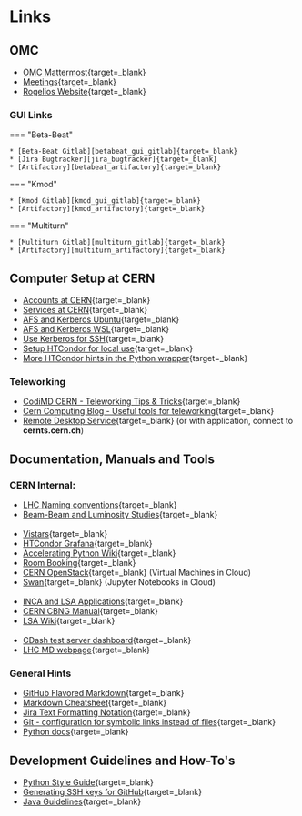# Links

## OMC

* [OMC Mattermost][omc_mattermost]{target=_blank}
* [Meetings][omc_indico]{target=_blank}
* [Rogelios Website][roro_website]{target=_blank}

### GUI Links

=== "Beta-Beat"
    
    * [Beta-Beat Gitlab][betabeat_gui_gitlab]{target=_blank}
    * [Jira Bugtracker][jira_bugtracker]{target=_blank}
    * [Artifactory][betabeat_artifactory]{target=_blank}

=== "Kmod"
    
    * [Kmod Gitlab][kmod_gui_gitlab]{target=_blank}
    * [Artifactory][kmod_artifactory]{target=_blank}
    
=== "Multiturn"

    * [Multiturn Gitlab][multiturn_gitlab]{target=_blank}
    * [Artifactory][multiturn_artifactory]{target=_blank}

## Computer Setup at CERN

* [Accounts at CERN][accounts_cern]{target=_blank}
* [Services at CERN][services_cern]{target=_blank}
* [AFS and Kerberos Ubuntu][afs_kerberos_ubuntu]{target=_blank}
* [AFS and Kerberos WSL][afs_kerberos_wsl]{target=_blank}
* [Use Kerberos for SSH][kerberos_ssh]{target=_blank}
* [Setup HTCondor for local use][htcondor_local]{target=_blank}
* [More HTCondor hints in the Python wrapper][htcondor_python]{target=_blank}

### Teleworking

* [CodiMD CERN - Teleworking Tips & Tricks][codimd]{target=_blank}
* [Cern Computing Blog - Useful tools for teleworking][cern_computing_blog]{target=_blank}
* [Remote Desktop Service][remote_desktop_service]{target=_blank} (or with application, connect to **cernts.cern.ch**)

## Documentation, Manuals and Tools

### CERN Internal:

* [LHC Naming conventions][equipment_codes]{target=_blank}
* [Beam-Beam and Luminosity Studies][bblumi]{target=_blank}
<br><br>
* [Vistars][op_vistar]{target=_blank}
* [HTCondor Grafana][htcondor_grafana]{target=_blank}
* [Accelerating Python Wiki][acc_py_wiki]{target=_blank}
* [Room Booking][room_booking]{target=_blank}
* [CERN OpenStack][cern_openstack]{target=_blank} (Virtual Machines in Cloud)
* [Swan][swan]{target=_blank} (Jupyter Notebooks in Cloud)
<br><br>
* [INCA and LSA Applications][inca_lsa_apps]{target=_blank}
* [CERN CBNG Manual][cbng_manual]{target=_blank}
* [LSA Wiki][lsa_wiki]{target=_blank}
<br><br>
* [CDash test server dashboard][cdash_testserver]{target=_blank}
* [LHC MD webpage][lhc_md_page]{target=_blank}

### General Hints

* [GitHub Flavored Markdown][github_markdown]{target=_blank}
* [Markdown Cheatsheet][markdown_cheatsheet]{target=_blank}
* [Jira Text Formatting Notation][jira_formatting]{target=_blank}
* [Git - configuration for symbolic links instead of files][git_configs]{target=_blank}
* [Python docs][python_docs]{target=_blank}

## Development Guidelines and How-To's

* [Python Style Guide][python_style_guide]{target=_blank}
* [Generating SSH keys for GitHub][ssh_keys_github]{target=_blank}
* [Java Guidelines][java_guidelines]{target=_blank}


[omc_mattermost]: https://mattermost.web.cern.ch/be-dep/channels/omc-team
[omc_indico]: https://indico.cern.ch/category/5986/
[roro_website]: https://rtomas.web.cern.ch/rtomas/

[betabeat_gui_gitlab]: https://gitlab.cern.ch/acc-co/lhc/lhc-app-beta-beating
[jira_bugtracker]: https://its.cern.ch/jira/projects/BBGUI/
[betabeat_artifactory]: http://artifactory.cern.ch/webapp/#/artifacts/browse/tree/General/beco-release-local/cern/lhc/lhc-app-beta-beating

[kmod_gui_gitlab]: https://gitlab.cern.ch/acc-co/lhc/lhc-app-kmod
[kmod_artifactory]: http://artifactory.cern.ch/webapp/#/artifacts/browse/tree/General/beco-release-local/cern/lhc/lhc-app-kmod

[multiturn_gitlab]: https://gitlab.cern.ch/acc-co/lhc/lhc-multiturn
[multiturn_artifactory]: http://artifactory.cern.ch/webapp/#/artifacts/browse/tree/General/beco-release-local/cern/lhc/lhc-multiturn

[accounts_cern]: https://account.cern.ch/account/Management/MyAccounts.aspx
[services_cern]: https://resources.web.cern.ch/resources/Manage/ListServices.aspx
[afs_kerberos_ubuntu]: https://gist.github.com/OmeGak/9530124
[afs_kerberos_wsl]: https://gist.github.com/JoschD/194b3f6c6fcc408684a481fd4a2ff4e5
[kerberos_ssh]: https://twiki.cern.ch/twiki/bin/view/Main/Kerberos
[htcondor_local]: https://twiki.cern.ch/twiki/bin/view/ABPComputing/LxbatchHTCondor
[htcondor_python]: http://pylhc.github.io/Beta-Beat.src/utils/index.html#module-utils.htcondor_wrapper

[codimd]: https://codimd.web.cern.ch/vjC8BHbTS7etHwJve-K2Uw
[cern_computing_blog]: https://computing-blog.web.cern.ch/2020/03/useful-tools-for-teleworking/
[remote_desktop_service]: https://remotedesktop.web.cern.ch/remotedesktop/RDweb/Desktops.aspx

[equipment_codes]: https://edms5.cern.ch/cedar/plsql/codes.systems
[bblumi]: http://bblumi.web.cern.ch/

[op_vistar]: https://op-webtools.web.cern.ch/vistar/vistars.php
[htcondor_grafana]: https://monit-grafana.cern.ch/
[acc_py_wiki]: https://wikis.cern.ch/display/ACCPY/Getting+started+with+acc-python
[room_booking]: https://indico.cern.ch/rooms/book#
[cern_openstack]: https://openstack.cern.ch/
[swan]: https://swan.cern.ch/

[inca_lsa_apps]: https://wikis.cern.ch/pages/viewpage.action?pageId=80977620
[cbng_manual]: https://wikis.cern.ch/display/DVTLS/CBNG
[lsa_wiki]: https://wikis.cern.ch/display/LSA/Home

[cdash_testserver]: http://abp-cdash.web.cern.ch/abp-cdash/
[lhc_md_page]: https://espace.cern.ch/lhc-md/default.aspx

[github_markdown]: https://help.github.com/articles/github-flavored-markdown
[markdown_cheatsheet]: https://github.com/adam-p/markdown-here/wiki/Markdown-Cheatsheet
[jira_formatting]: https://jira.atlassian.com/secure/WikiRendererHelpAction.jspa?section=all
[git_configs]: http://stackoverflow.com/questions/954560/what-does-git-do-to-files-that-are-a-symbolic-link
[python_docs]: http://docs.python.org/

[python_style_guide]: https://www.python.org/dev/peps/pep-0008/
[ssh_keys_github]: https://help.github.com/articles/generating-ssh-keys
[java_guidelines]: https://wikis.cern.ch/display/DEV/Java+-+BE-CO+development+guidelines